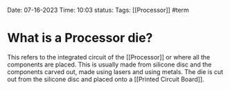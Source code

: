 Date: 07-16-2023 
Time: 10:03
status: 
Tags: [[Processor]] #term 

# What is a Processor die?
This refers to the integrated circuit of the [[Processor]] or where all the components are placed. This is usually made from silicone disc and the components carved out, made using lasers and using metals. The die is cut out from the silicone disc and placed onto a [[Printed Circuit Board]].